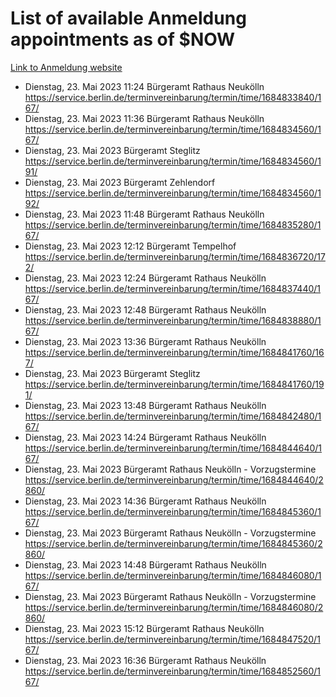 # List of available Anmeldung appointments as of $NOW
[Link to Anmeldung website](https://service.berlin.de/terminvereinbarung/termin/tag.php?termin=1&anliegen[]=120686&dienstleisterlist=122210,122217,327316,122219,327312,122227,327314,122231,327346,122243,327348,122254,122252,329742,122260,329745,122262,329748,122271,327278,122273,327274,122277,327276,330436,122280,327294,122282,327290,122284,327292,122291,327270,122285,327266,122286,327264,122296,327268,150230,329760,122297,327286,122294,327284,122312,329763,122314,329775,122304,327330,122311,327334,122309,327332,317869,122281,327352,122279,329772,122283,122276,327324,122274,327326,122267,329766,122246,327318,122251,327320,122257,327322,122208,327298,122226,327300&herkunft=http%3A%2F%2Fservice.berlin.de%2Fdienstleistung%2F120686%2F)
- Dienstag, 23. Mai 2023 11:24 Bürgeramt Rathaus Neukölln https://service.berlin.de/terminvereinbarung/termin/time/1684833840/167/
- Dienstag, 23. Mai 2023 11:36 Bürgeramt Rathaus Neukölln https://service.berlin.de/terminvereinbarung/termin/time/1684834560/167/
- Dienstag, 23. Mai 2023  Bürgeramt Steglitz https://service.berlin.de/terminvereinbarung/termin/time/1684834560/191/
- Dienstag, 23. Mai 2023  Bürgeramt Zehlendorf https://service.berlin.de/terminvereinbarung/termin/time/1684834560/192/
- Dienstag, 23. Mai 2023 11:48 Bürgeramt Rathaus Neukölln https://service.berlin.de/terminvereinbarung/termin/time/1684835280/167/
- Dienstag, 23. Mai 2023 12:12 Bürgeramt Tempelhof https://service.berlin.de/terminvereinbarung/termin/time/1684836720/172/
- Dienstag, 23. Mai 2023 12:24 Bürgeramt Rathaus Neukölln https://service.berlin.de/terminvereinbarung/termin/time/1684837440/167/
- Dienstag, 23. Mai 2023 12:48 Bürgeramt Rathaus Neukölln https://service.berlin.de/terminvereinbarung/termin/time/1684838880/167/
- Dienstag, 23. Mai 2023 13:36 Bürgeramt Rathaus Neukölln https://service.berlin.de/terminvereinbarung/termin/time/1684841760/167/
- Dienstag, 23. Mai 2023  Bürgeramt Steglitz https://service.berlin.de/terminvereinbarung/termin/time/1684841760/191/
- Dienstag, 23. Mai 2023 13:48 Bürgeramt Rathaus Neukölln https://service.berlin.de/terminvereinbarung/termin/time/1684842480/167/
- Dienstag, 23. Mai 2023 14:24 Bürgeramt Rathaus Neukölln https://service.berlin.de/terminvereinbarung/termin/time/1684844640/167/
- Dienstag, 23. Mai 2023  Bürgeramt Rathaus Neukölln - Vorzugstermine https://service.berlin.de/terminvereinbarung/termin/time/1684844640/2860/
- Dienstag, 23. Mai 2023 14:36 Bürgeramt Rathaus Neukölln https://service.berlin.de/terminvereinbarung/termin/time/1684845360/167/
- Dienstag, 23. Mai 2023  Bürgeramt Rathaus Neukölln - Vorzugstermine https://service.berlin.de/terminvereinbarung/termin/time/1684845360/2860/
- Dienstag, 23. Mai 2023 14:48 Bürgeramt Rathaus Neukölln https://service.berlin.de/terminvereinbarung/termin/time/1684846080/167/
- Dienstag, 23. Mai 2023  Bürgeramt Rathaus Neukölln - Vorzugstermine https://service.berlin.de/terminvereinbarung/termin/time/1684846080/2860/
- Dienstag, 23. Mai 2023 15:12 Bürgeramt Rathaus Neukölln https://service.berlin.de/terminvereinbarung/termin/time/1684847520/167/
- Dienstag, 23. Mai 2023 16:36 Bürgeramt Rathaus Neukölln https://service.berlin.de/terminvereinbarung/termin/time/1684852560/167/
